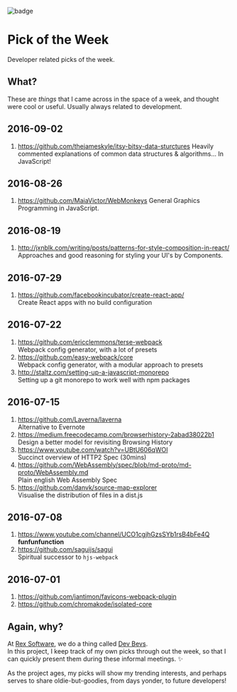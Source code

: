 ![badge](https://img.shields.io/badge/quality-experimental-lightgrey.svg?logoWidth=155)

# Pick of the Week

Developer related picks of the week.

## What?

These are _things_ that I came across in the space of a week, and thought were cool or useful. Usually always related to development.

## 2016-09-02

1. https://github.com/thejameskyle/itsy-bitsy-data-sturctures
   Heavily commented explanations of common data structures & algorithms... In JavaScript!

## 2016-08-26

1. https://github.com/MaiaVictor/WebMonkeys
   General Graphics Programming in JavaScript.

## 2016-08-19

1. http://jxnblk.com/writing/posts/patterns-for-style-composition-in-react/
   Approaches and good reasoning for styling your UI's by Components.

## 2016-07-29

1. https://github.com/facebookincubator/create-react-app/  
   Create React apps with no build configuration

## 2016-07-22

1. https://github.com/ericclemmons/terse-webpack  
   Webpack config generator, with a lot of presets
2. https://github.com/easy-webpack/core  
   Webpack config generator, with a modular approach to presets
3. http://staltz.com/setting-up-a-javascript-monorepo  
   Setting up a git monorepo to work well with npm packages

## 2016-07-15

1. https://github.com/Laverna/laverna  
   Alternative to Evernote
2. https://medium.freecodecamp.com/browserhistory-2abad38022b1  
   Design a better model for revisiting Browsing History
3. https://www.youtube.com/watch?v=UBtU606qWOI  
   Succinct overview of HTTP2 Spec (30mins)
4. https://github.com/WebAssembly/spec/blob/md-proto/md-proto/WebAssembly.md  
   Plain english Web Assembly Spec
5. https://github.com/danvk/source-map-explorer  
   Visualise the distribution of files in a dist.js

## 2016-07-08

1. https://www.youtube.com/channel/UCO1cgjhGzsSYb1rsB4bFe4Q  
   **funfunfunction**
2. https://github.com/saguijs/sagui  
   Spiritual successor to `hjs-webpack`

## 2016-07-01

1. https://github.com/jantimon/favicons-webpack-plugin
2. https://github.com/chromakode/isolated-core

## Again, why?

At [Rex Software](https://github.com/rexsoftware), we do a thing called [Dev Bevs](http://www.rexsoftware.com/dev-bevs/).  
In this project, I keep track of my own picks through out the week, so that I can quickly present them during these informal meetings. :sparkles:

As the project ages, my picks will show my trending interests, and perhaps serves to share oldie-but-goodies, from days yonder, to future developers!
